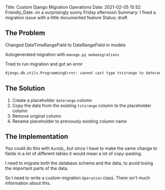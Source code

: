 Title: Custom Django Migration Operations
Date: 2021-02-05 15:52
Friendly_Date: on a surprisingly sunny Friday afternoon
Summary: I fixed a migration issue with a little documented feature
Status: draft

## The Problem

Changed DateTimeRangeField to DateRangeField in models

Autogenerated migration with `manage.py makemigrations`

Tried to run migration and got an error
```sh
django.db.utils.ProgrammingError: cannot cast type tstzrange to daterange
```

## The Solution

1. Create a placeholder `daterange` column
2. Copy the data from the existing `tstzrange` column to the placeholder column
3. Remove original column
4. Rename placeholder to previously existing column name


## The Implementation

You could do this with `RunSQL`, but since I have to make the same change to
fields in a lot of different tables it would mean a lot of copy-pasting.

I need to migrate both the database schema and the data, to avoid losing the
important parts of the data.

So I need to write a custom migration `Operation` class. There isn't much
information about this.


